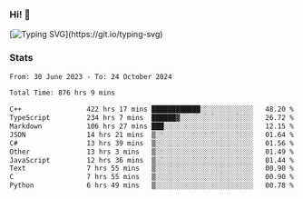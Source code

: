 ### Hi!  👋

[![Typing SVG](https://readme-typing-svg.herokuapp.com?font=Fira+Code&pause=1000&width=435&lines=Hello!+I'm+Texiwustion.)](https://git.io/typing-svg)

### Stats

<!--START_SECTION:waka-->

```txt
From: 30 June 2023 - To: 24 October 2024

Total Time: 876 hrs 9 mins

C++                422 hrs 17 mins ████████████░░░░░░░░░░░░░   48.20 %
TypeScript         234 hrs 7 mins  ██████▓░░░░░░░░░░░░░░░░░░   26.72 %
Markdown           106 hrs 27 mins ███░░░░░░░░░░░░░░░░░░░░░░   12.15 %
JSON               14 hrs 21 mins  ▒░░░░░░░░░░░░░░░░░░░░░░░░   01.64 %
C#                 13 hrs 39 mins  ▒░░░░░░░░░░░░░░░░░░░░░░░░   01.56 %
Other              13 hrs 3 mins   ▒░░░░░░░░░░░░░░░░░░░░░░░░   01.49 %
JavaScript         12 hrs 36 mins  ▒░░░░░░░░░░░░░░░░░░░░░░░░   01.44 %
Text               7 hrs 55 mins   ▒░░░░░░░░░░░░░░░░░░░░░░░░   00.90 %
C                  7 hrs 55 mins   ▒░░░░░░░░░░░░░░░░░░░░░░░░   00.90 %
Python             6 hrs 49 mins   ▒░░░░░░░░░░░░░░░░░░░░░░░░   00.78 %
```

<!--END_SECTION:waka-->
